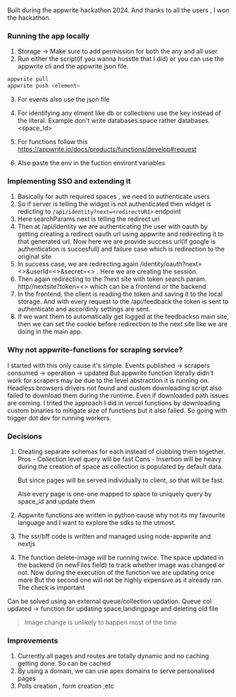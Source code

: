 Built during the appwrite hackathon 2024. And thanks to all the users , I won the hackathon.
### Running the app locally
1. Storage -> Make sure to add permission for both the any and all user
2. Run either the script(if you wanna husstle that I did) or you can use the appwrite cli and the appwrite json file.
```bash
appwrite pull
appwrite push <element>
```
3. For events also use the json file
4. For identifying any elment like db or collections use the key instead of the literal. Example don't write databases.space rather databases.<space_Id>

5. For functions follow this https://appwrite.io/docs/products/functions/develop#request
6. Also paste the env in the fuction environt variables

### Implementing SSO and extending it
1. Basically for auth required spaces , we need to authenticate users
2. So if server is telling the widget is not authenticated then widget is redicting to `/api/identity?next=<redirectURI>` endpoint
3. Here searchParams next is telling the redirect uri
4. Then at /api/identity we are authenticating the user with oauth by getting creating a redirect oauth url using appwrite and redirecting it to that generated url. Now here we are provide success url(if google is authentication is succesfull) and failure case which is redirection to the original site
5. In success case, we are redirecting again /identity/oauth?next=<>&userId=<>&secret=<> . Here we are creating the session.
6. Then again redirecting to the ?next site with token search param. http//nextsite?token=<> which can be a frontend or the backend
7. In the frontend, the client is reading the token and saving it to the local storage. And with every request to the /api/feedback the token is sent to authenticate and accordinly settings are sent.
8. If we want them to automatically get logged at the feedbackso main site, then we can set the cookie before redirection to the next site like we are doing in the main app.

### Why not appwrite-functions for scraping service?
I started with this only cause it's simple. Events published -> scrapers consumed -> operation -> updated
But appwrite function literally didn't work for scrapers may be due to the level abstraction it is running on. Headless browsers drivers not found and custom downloading script also failed to download them during the runtime. Even if downloaded path issues are coming.
I trited the approach I did in vercel functions by downloading custom binaries to mitigate  size of functions but it also failed.
So going with trigger dot dev for running workers.
### Decisions
1. Creating separate schemas for each instead of clubbing them together.
    Pros - Collection level query will be fast
    Cons - Insertion will be heavy during the creation of space as collection is populated by default data.

    But since pages will be served individually to client, so that will be fast.

    Also every page is one-one mapped to space to uniquely query by space_id and update them

2. Appwrite functions are written in python cause why not its my favourite language and I want to explore the sdks to the utmost.

3. The ssr/bff code is written and managed using node-appwrite and nextjs

4. The function delete-image will be running twice.
The space updated in the backend (in newFiles field) to track whether image was changed or not.
Now during the execution of the function we are updating once more
But the second one will not be highly expensive as it already ran. The check is important

Can be solved using an external queue/collection updation.
Queue col updated -> function for updating space,landingpage and deleting old file
> Image change is unlikely to happen most of the time

### Improvements
1. Currently all pages and routes are totally dynamic and no caching getting done. So can be cached
2. By using a domain, we can use apex domains to serve personalised pages
3. Polls creation , form creation ,etc
